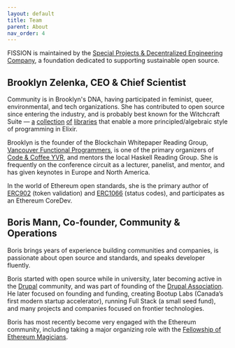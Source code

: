 ```yaml
---
layout: default
title: Team
parent: About
nav_order: 4
---
```


FISSION is maintained by the [Special Projects & Decentralized Engineering Company](https://spade.builders), a foundation dedicated to supporting sustainable open source.

## Brooklyn Zelenka, CEO & Chief Scientist

Community is in Brooklyn's DNA, having participated in feminist, queer, environmental, and tech organizations. She has contributed to open source since entering the industry, and is probably best known for the Witchcraft Suite — [a](https://github.com/expede/type_class) [collection](https://github.com/expede/witchcraft) [of](https://github.com/expede/quark) [libraries](https://github.com/expede/algae) that enable a more principled/algebraic style of programming in Elixir.

Brooklyn is the founder of the Blockchain Whitepaper Reading Group, [Vancouver Functional Programmers](https://www.meetup.com/Vancouver-Functional-Programmers/), is one of the primary organizers of [Code & Coffee YVR](https://www.meetup.com/codecoffeeyvr/), and mentors the local Haskell Reading Group. She is frequently on the conference circuit as a lecturer, panelist, and mentor, and has given keynotes in Europe and North America.

In the world of Ethereum open standards, she is the primary author of [ERC902](https://eips.ethereum.org/EIPS/eip-902) (token validation) and [ERC1066](https://eips.ethereum.org/EIPS/eip-1066) (status codes), and participates as an Ethereum CoreDev.

## Boris Mann, Co-founder, Community & Operations

Boris brings years of experience building communities and companies, is passionate about open source and standards, and speaks developer fluently.

Boris started with open source while in university, later becoming active in the [Drupal](https://www.drupal.org/) community, and was part of founding of the [Drupal Association](https://www.drupal.org/association). He later focused on founding and funding, creating Bootup Labs (Canada’s first modern startup accelerator), running Full Stack (a small seed fund), and many projects and companies focused on frontier technologies.

Boris has most recently become very engaged with the Ethereum community, including taking a major organizing role with the [Fellowship of Ethereum Magicians](https://ethereum-magicians.org).